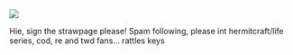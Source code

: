 
  <img src="(https://tenor.com/view/impulsesv-skizzleman-gif-12488615560364955260)"/>
  
Hie, sign the strawpage please! Spam following,
please int hermitcraft/life series, cod, re and twd fans... rattles keys
